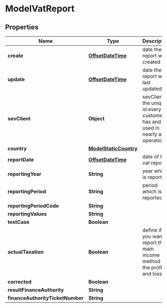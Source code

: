 # ModelVatReport

## Properties
Name | Type | Description | Notes
------------ | ------------- | ------------- | -------------
**create** | [**OffsetDateTime**](OffsetDateTime.md) | date the vat report was created |  [optional]
**update** | [**OffsetDateTime**](OffsetDateTime.md) | date the vat report was last updated |  [optional]
**sevClient** | **Object** | sevClient is the unique id every customer has and is used in nearly all operations |  [optional]
**country** | [**ModelStaticCountry**](ModelStaticCountry.md) |  |  [optional]
**reportDate** | [**OffsetDateTime**](OffsetDateTime.md) | date of the vat report |  [optional]
**reportingYear** | **String** | year which is reported |  [optional]
**reportingPeriod** | **String** | period which is reported |  [optional]
**reportingPeriodCode** | **String** |  |  [optional]
**reportingValues** | **String** |  |  [optional]
**testCase** | **Boolean** |  |  [optional]
**actualTaxation** | **Boolean** | define if you want to report the main income method or the profit and loss |  [optional]
**corrected** | **Boolean** |  |  [optional]
**resultFinanceAuthority** | **String** |  |  [optional]
**financeAuthorityTicketNumber** | **String** |  |  [optional]

